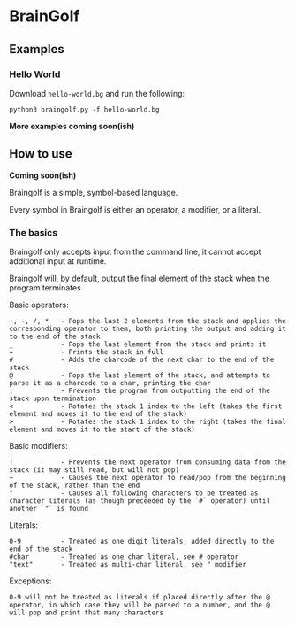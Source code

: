 # BrainGolf

## Examples

### Hello World

Download `hello-world.bg` and run the following:

    python3 braingolf.py -f hello-world.bg

**More examples coming soon(ish)**

## How to use

**Coming soon(ish)**

Braingolf is a simple, symbol-based language.

Every symbol in Braingolf is either an operator, a modifier, or a literal.

### The basics

Braingolf only accepts input from the command line, it cannot accept additional input at runtime.

Braingolf will, by default, output the final element of the stack when the program terminates

Basic operators:

    +, -, /, *   - Pops the last 2 elements from the stack and applies the corresponding operator to them, both printing the output and adding it to the end of the stack
    _            - Pops the last element from the stack and prints it
    =            - Prints the stack in full
    #            - Adds the charcode of the next char to the end of the stack
    @            - Pops the last element of the stack, and attempts to parse it as a charcode to a char, printing the char
    ;            - Prevents the program from outputting the end of the stack upon termination
    <            - Rotates the stack 1 index to the left (takes the first element and moves it to the end of the stack)
    >            - Rotates the stack 1 index to the right (takes the final element and moves it to the start of the stack)
    
Basic modifiers:

    !            - Prevents the next operator from consuming data from the stack (it may still read, but will not pop)
    ~            - Causes the next operator to read/pop from the beginning of the stack, rather than the end
    "            - Causes all following characters to be treated as character literals (as though preceeded by the `#` operator) until another `"` is found

Literals:
    
    0-9          - Treated as one digit literals, added directly to the end of the stack
    #char        - Treated as one char literal, see # operator
    "text"       - Treated as multi-char literal, see " modifier

Exceptions:

    0-9 will not be treated as literals if placed directly after the @ operator, in which case they will be parsed to a number, and the @ will pop and print that many characters



